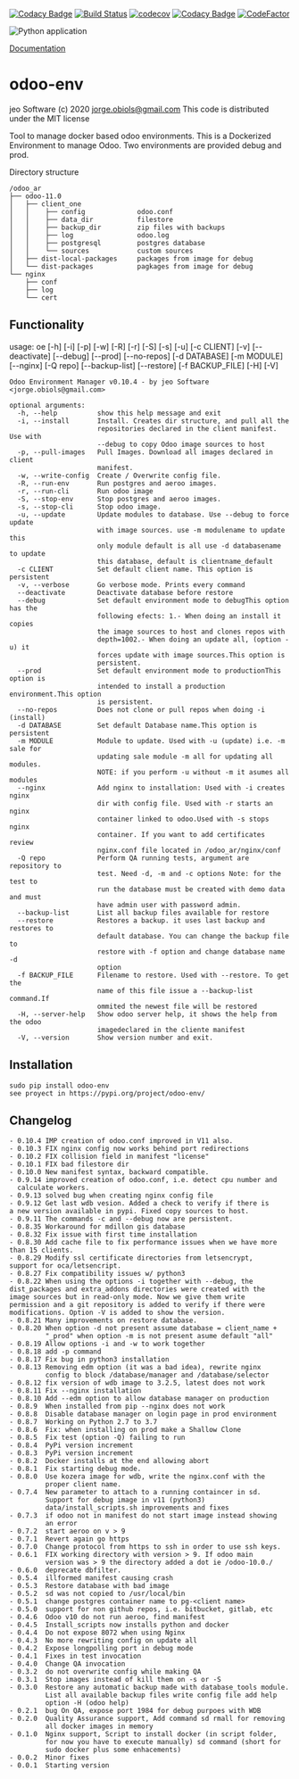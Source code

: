 [![Codacy Badge](https://api.codacy.com/project/badge/Grade/349443f891184544b58e011ae3b6b465)](https://app.codacy.com/app/jobiols/odoo-env?utm_source=github.com&utm_medium=referral&utm_content=jobiols/odoo-env&utm_campaign=Badge_Grade_Settings)
[![Build Status](https://travis-ci.org/jobiols/odoo-env.svg?branch=master)](https://travis-ci.org/jobiols/odoo-env)
[![codecov](https://codecov.io/gh/jobiols/odoo-env/branch/master/graph/badge.svg)](https://codecov.io/gh/jobiols/odoo-env)
[![Codacy Badge](https://api.codacy.com/project/badge/Grade/44329410ef814e0085df49abeef4ff32)](https://www.codacy.com/app/jobiols/odoo-env?utm_source=github.com&amp;utm_medium=referral&amp;utm_content=jobiols/odoo-env&amp;utm_campaign=Badge_Grade)
[![CodeFactor](https://www.codefactor.io/repository/github/jobiols/odoo-env/badge)](https://www.codefactor.io/repository/github/jobiols/odoo-env)


![Python application](https://github.com/jobiols/odoo-env/workflows/Python%20application/badge.svg)

[Documentation](https://jobiols.github.io/odoo-env/)

odoo-env
=========
jeo Software (c) 2020 jorge.obiols@gmail.com
This code is distributed under the MIT license

Tool to manage docker based odoo environments. This is a Dockerized
Environment to manage Odoo. Two environments are provided debug and prod.

Directory structure

    /odoo_ar
    ├── odoo-11.0
    │   ├── client_one
    │   │    ├── config             odoo.conf
    │   │    ├── data_dir           filestore
    │   │    ├── backup_dir         zip files with backups
    │   │    ├── log                odoo.log
    │   │    ├── postgresql         postgres database
    │   │    └── sources            custom sources
    │   ├── dist-local-packages     packages from image for debug
    │   └── dist-packages           pagkages from image for debug
    └── nginx
        ├── conf
        ├── log
        └── cert

Functionality
-------------

usage: oe [-h] [-i] [-p] [-w] [-R] [-r] [-S] [-s] [-u] [-c CLIENT] [-v]
          [--deactivate] [--debug] [--prod] [--no-repos] [-d DATABASE]
          [-m MODULE] [--nginx] [-Q repo] [--backup-list] [--restore]
          [-f BACKUP_FILE] [-H] [-V]

    Odoo Environment Manager v0.10.4 - by jeo Software <jorge.obiols@gmail.com>
    
    optional arguments:
      -h, --help          show this help message and exit
      -i, --install       Install. Creates dir structure, and pull all the
                          repositories declared in the client manifest. Use with
                          --debug to copy Odoo image sources to host
      -p, --pull-images   Pull Images. Download all images declared in client
                          manifest.
      -w, --write-config  Create / Overwrite config file.
      -R, --run-env       Run postgres and aeroo images.
      -r, --run-cli       Run odoo image
      -S, --stop-env      Stop postgres and aeroo images.
      -s, --stop-cli      Stop odoo image.
      -u, --update        Update modules to database. Use --debug to force update
                          with image sources. use -m modulename to update this
                          only module default is all use -d databasename to update
                          this database, default is clientname_default
      -c CLIENT           Set default client name. This option is persistent
      -v, --verbose       Go verbose mode. Prints every command
      --deactivate        Deactivate database before restore
      --debug             Set default environment mode to debugThis option has the
                          following efects: 1.- When doing an install it copies
                          the image sources to host and clones repos with
                          depth=1002.- When doing an update all, (option -u) it
                          forces update with image sources.This option is
                          persistent.
      --prod              Set default environment mode to productionThis option is
                          intended to install a production environment.This option
                          is persistent.
      --no-repos          Does not clone or pull repos when doing -i (install)
      -d DATABASE         Set default Database name.This option is persistent
      -m MODULE           Module to update. Used with -u (update) i.e. -m sale for
                          updating sale module -m all for updating all modules.
                          NOTE: if you perform -u without -m it asumes all modules
      --nginx             Add nginx to installation: Used with -i creates nginx
                          dir with config file. Used with -r starts an nginx
                          container linked to odoo.Used with -s stops nginx
                          container. If you want to add certificates review
                          nginx.conf file located in /odoo_ar/nginx/conf
      -Q repo             Perform QA running tests, argument are repository to
                          test. Need -d, -m and -c options Note: for the test to
                          run the database must be created with demo data and must
                          have admin user with password admin.
      --backup-list       List all backup files available for restore
      --restore           Restores a backup. it uses last backup and restores to
                          default database. You can change the backup file to
                          restore with -f option and change database name -d
                          option
      -f BACKUP_FILE      Filename to restore. Used with --restore. To get the
                          name of this file issue a --backup-list command.If
                          ommited the newest file will be restored
      -H, --server-help   Show odoo server help, it shows the help from the odoo
                          imagedeclared in the cliente manifest
      -V, --version       Show version number and exit.

Installation
------------
    sudo pip install odoo-env
    see proyect in https://pypi.org/project/odoo-env/

Changelog
---------
    - 0.10.4 IMP creation of odoo.conf improved in V11 also.
    - 0.10.3 FIX nginx config now works behind port redirections
    - 0.10.2 FIX collision field in manifest "license"
    - 0.10.1 FIX bad filestore dir
    - 0.10.0 New manifest syntax, backward compatible.
    - 0.9.14 improved creation of odoo.conf, i.e. detect cpu number and
      calculate workers.
    - 0.9.13 solved bug when creating nginx config file 
    - 0.9.12 Get last wdb vesion. Added a check to verify if there is 
    a new version available in pypi. Fixed copy sources to host. 
    - 0.9.11 The commands -c and --debug now are persistent. 
    - 0.8.35 Workaround for mdillon gis database
    - 0.8.32 Fix issue with first time installation
    - 0.8.30 Add cache file to fix performance issues when we have more 
    than 15 clients.
    - 0.8.29 Modify ssl certificate directories from letsencrypt, 
    support for oca/letsencript.
    - 0.8.27 Fix compatibility issues w/ python3
    - 0.8.22 When using the options -i together with --debug, the 
    dist_packages and extra_addons directories were created with the 
    image sources but in read-only mode. Now we give them write 
    permission and a git repository is added to verify if there were 
    modifications. Option -V is added to show the version.
    - 0.8.21 Many improvements on restore database.
    - 0.8.20 When option -d not present assume database = client_name + 
             "_prod" when option -m is not present asume default "all"
    - 0.8.19 Allow options -i and -w to work together
    - 0.8.18 add -p command 
    - 0.8.17 Fix bug in python3 installation 
    - 0.8.13 Removing edm option (it was a bad idea), rewrite nginx 
             config to block /database/manager and /database/selector
    - 0.8.12 fix version of wdb image to 3.2.5, latest does not work
    - 0.8.11 Fix --nginx installation
    - 0.8.10 Add --edm option to allow database manager on production
    - 0.8.9  When installed from pip --nginx does not work
    - 0.8.8  Disable database manager on login page in prod environment
    - 0.8.7  Working on Python 2.7 to 3.7
    - 0.8.6  Fix: when installing on prod make a Shallow Clone
    - 0.8.5  Fix test (option -Q) failing to run
    - 0.8.4  PyPi version increment
    - 0.8.3  PyPi version increment
    - 0.8.2  Docker installs at the end allowing abort 
    - 0.8.1  Fix starting debug mode.
    - 0.8.0  Use kozera image for wdb, write the nginx.conf with the       
             proper client name.
    - 0.7.4  New parameter to attach to a running containcer in sd. 
             Support for debug image in v11 (python3) 
             data/install_scripts.sh improvements and fixes   
    - 0.7.3  if odoo not in manifest do not start image instead showing 
             an error 
    - 0.7.2  start aeroo on v > 9 
    - 0.7.1  Revert again go https 
    - 0.7.0  Change protocol from https to ssh in order to use ssh keys.
    - 0.6.1  FIX working directory with version > 9. If odoo main 
             version was > 9 the directory added a dot ie /odoo-10.0./
    - 0.6.0  deprecate dbfilter. 
    - 0.5.4  illformed manifest causing crash 
    - 0.5.3  Restore database with bad image 
    - 0.5.2  sd was not copied to /usr/local/bin 
    - 0.5.1  change postgres container name to pg-<client name> 
    - 0.5.0  support for non github repos, i.e. bitbucket, gitlab, etc 
    - 0.4.6  Odoo v10 do not run aeroo, find manifest
    - 0.4.5  Install_scripts now installs python and docker
    - 0.4.4  Do not expose 8072 when using Nginx
    - 0.4.3  No more rewriting config on update all
    - 0.4.2  Expose longpolling port in debug mode
    - 0.4.1  Fixes in test invocation 
    - 0.4.0  Change QA invocation 
    - 0.3.2  do not overwrite config while making QA 
    - 0.3.1  Stop images instead of kill them on -s or -S 
    - 0.3.0  Restore any automatic backup made with database_tools module.
             List all available backup files write config file add help 
             option -H (odoo help)
    - 0.2.1  bug On QA, expose port 1984 for debug purpoes with WDB
    - 0.2.0  Quality Assurance support, Add command sd rmall for removing 
             all docker images in memory
    - 0.1.0  Nginx support, Script to install docker (in script folder, 
             for now you have to execute manually) sd command (short for 
             sudo docker plus some enhacements)
    - 0.0.2  Minor fixes
    - 0.0.1  Starting version
